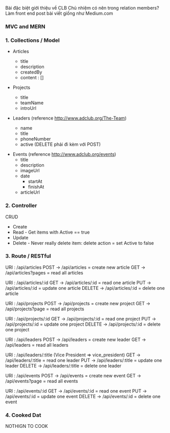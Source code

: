 Bài đặc biệt giới thiệu về CLB
Chủ nhiệm có nên trong relation members?
Làm front end post bài viết giống như Medium.com

### MVC and MERN

### 1. Collections / Model

- Articles

  - title
  - description
  - createdBy
  - content : []

- Projects

  - title
  - teamName
  - introUrl

- Leaders (reference http://www.adclub.org/The-Team)

  - name
  - title
  - phoneNumber
  - active (DELETE phải đi kèm với POST)

* Events (reference http://www.adclub.org/events)
  - title
  - description
  - imageUrl
  - date
    - startAt
    - finishAt
  - articleUrl

### 2. Controller

CRUD

- Create
- Read - Get items with Active == true
- Update
- Delete - Never really delete item: delete action = set Active to false

### 3. Route / RESTful

URI : /api/articles
POST -> /api/articles = create new article
GET -> /api/articles?pages = read all articles

URI : /api/articles/:id
GET -> /api/articles/:id = read one article
PUT -> /api/articles/:id = update one article
DELETE -> /api/articles/:id = delete one article

URI : /api/projects
POST -> /api/projects = create new project
GET -> /api/projects?page = read all projects

URI : /api/projects/:id
GET -> /api/projects/:id = read one project
PUT -> /api/projects/:id = update one project
DELETE -> /api/projects/:id = delete one project

URI : /api/leaders
POST -> /api/leaders = create new leader
GET -> /api/leaders = read all leaders

URI : /api/leaders/:title (Vice President => vice_president)
GET -> /api/leaders/:title = read one leader
PUT -> /api/leaders/:title = update one leader
DELETE -> /api/leaders/:title = delete one leader

URI : /api/events
POST -> /api/events = create new event
GET -> /api/events?page = read all events

URI : /api/events/:id
GET -> /api/events/:id = read one event
PUT -> /api/events/:id = update one event
DELETE -> /api/events/:id = delete one event

### 4. Cooked Dat
NOTHIGN TO COOK